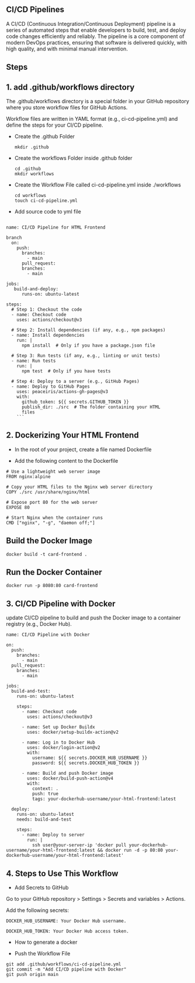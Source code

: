 ## CI/CD Pipelines 

A CI/CD (Continuous Integration/Continuous Deployment) pipeline is a series of automated steps that enable developers to build, test, and deploy code changes efficiently and reliably. The pipeline is a core component of modern DevOps practices, ensuring that software is delivered quickly, with high quality, and with minimal manual intervention.



## Steps 


## 1. add .github/workflows directory

The .github/workflows directory is a special folder in your GitHub repository where you store workflow files for GitHub Actions.

Workflow files are written in YAML format (e.g., ci-cd-pipeline.yml) and define the steps for your CI/CD pipeline.

   - Create the .github Folder
     ```
     mkdir .github
     ```

   - Create the workflows Folder inside .github folder
     ```
     cd .github
     mkdir workflows
     ```

   - Create the Workflow File called ci-cd-pipeline.yml inside 
     ./workflows
     ```
     cd workflows
     touch ci-cd-pipeline.yml
      ```
   
   - Add source code to yml file
      
     ```
    name: CI/CD Pipeline for HTML Frontend

    branch
      on:
        push:
          branches:
            - main
          pull_request:
          branches:
            - main

    jobs:
       build-and-deploy:
          runs-on: ubuntu-latest 

    steps:
      # Step 1: Checkout the code
      - name: Checkout code
        uses: actions/checkout@v3

      # Step 2: Install dependencies (if any, e.g., npm packages)
      - name: Install dependencies
        run: |
          npm install  # Only if you have a package.json file

      # Step 3: Run tests (if any, e.g., linting or unit tests)
      - name: Run tests
        run: |
          npm test  # Only if you have tests

      # Step 4: Deploy to a server (e.g., GitHub Pages)
      - name: Deploy to GitHub Pages
        uses: peaceiris/actions-gh-pages@v3
        with:
          github_token: ${{ secrets.GITHUB_TOKEN }}
          publish_dir: ./src  # The folder containing your HTML 
          files
        ```  



## 2. Dockerizing Your HTML Frontend

   - In the root of your project, create a file named Dockerfile

   - Add the following content to the Dockerfile


```
# Use a lightweight web server image
FROM nginx:alpine

# Copy your HTML files to the Nginx web server directory
COPY ./src /usr/share/nginx/html

# Expose port 80 for the web server
EXPOSE 80

# Start Nginx when the container runs
CMD ["nginx", "-g", "daemon off;"]
```


## Build the Docker Image

```
docker build -t card-frontend .
```


## Run the Docker Container

```
docker run -p 8080:80 card-frontend
```

##  3. CI/CD Pipeline with Docker

update CI/CD pipeline to build and push the Docker image to a container registry (e.g., Docker Hub).


```
name: CI/CD Pipeline with Docker

on:
  push:
    branches:
      - main
  pull_request:
    branches:
      - main

jobs:
  build-and-test:
    runs-on: ubuntu-latest

    steps:
      - name: Checkout code
        uses: actions/checkout@v3

      - name: Set up Docker Buildx
        uses: docker/setup-buildx-action@v2

      - name: Log in to Docker Hub
        uses: docker/login-action@v2
        with:
          username: ${{ secrets.DOCKER_HUB_USERNAME }}
          password: ${{ secrets.DOCKER_HUB_TOKEN }}

      - name: Build and push Docker image
        uses: docker/build-push-action@v4
        with:
          context: .
          push: true
          tags: your-dockerhub-username/your-html-frontend:latest

  deploy:
    runs-on: ubuntu-latest
    needs: build-and-test

    steps:
      - name: Deploy to server
        run: |
          ssh user@your-server-ip 'docker pull your-dockerhub-username/your-html-frontend:latest && docker run -d -p 80:80 your-dockerhub-username/your-html-frontend:latest'
```



## 4. Steps to Use This Workflow

   - Add Secrets to GitHub

   Go to your GitHub repository > Settings > Secrets and 
   variables > Actions.
   
   Add the following secrets:

   ```
   DOCKER_HUB_USERNAME: Your Docker Hub username.

   DOCKER_HUB_TOKEN: Your Docker Hub access token.
   ```


   - How to generate a docker

   - Push the Workflow File

   ```
   git add .github/workflows/ci-cd-pipeline.yml
   git commit -m "Add CI/CD pipeline with Docker"
   git push origin main
   ```